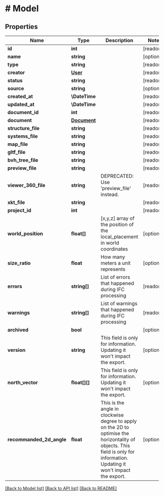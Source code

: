 # # Model

## Properties

Name | Type | Description | Notes
------------ | ------------- | ------------- | -------------
**id** | **int** |  | [readonly]
**name** | **string** |  | [optional]
**type** | **string** |  | [readonly]
**creator** | [**User**](User.md) |  | [readonly]
**status** | **string** |  | [readonly]
**source** | **string** |  | [optional]
**created_at** | **\DateTime** |  | [readonly]
**updated_at** | **\DateTime** |  | [readonly]
**document_id** | **int** |  | [readonly]
**document** | [**Document**](Document.md) |  | [readonly]
**structure_file** | **string** |  | [readonly]
**systems_file** | **string** |  | [readonly]
**map_file** | **string** |  | [readonly]
**gltf_file** | **string** |  | [readonly]
**bvh_tree_file** | **string** |  | [readonly]
**preview_file** | **string** |  | [readonly]
**viewer_360_file** | **string** | DEPRECATED: Use &#39;preview_file&#39; instead. | [readonly]
**xkt_file** | **string** |  | [readonly]
**project_id** | **int** |  | [readonly]
**world_position** | **float[]** | [x,y,z] array of the position of the local_placement in world coordinates | [optional]
**size_ratio** | **float** | How many meters a unit represents | [optional]
**errors** | **string[]** | List of errors that happened during IFC processing | [readonly]
**warnings** | **string[]** | List of warnings that happened during IFC processing | [readonly]
**archived** | **bool** |  | [optional]
**version** | **string** | This field is only for information. Updating it won&#39;t impact the export. | [optional]
**north_vector** | **float[][]** | This field is only for information. Updating it won&#39;t impact the export. | [optional]
**recommanded_2d_angle** | **float** | This is the angle in clockwise degree to apply on the 2D to optimise the horizontality of objects. This field is only for information. Updating it won&#39;t impact the export. | [optional]

[[Back to Model list]](../../README.md#models) [[Back to API list]](../../README.md#endpoints) [[Back to README]](../../README.md)
